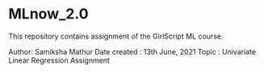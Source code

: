 # MLnow_2.0
This repository contains assignment of the GirlScript ML course.

Author: Samiksha Mathur
Date created : 13th June, 2021
Topic : Univariate Linear Regression Assignment
